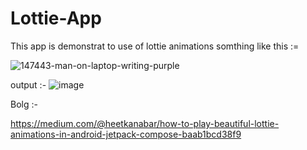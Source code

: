 # Lottie-App

This app is demonstrat to use of lottie animations somthing like this :=

![147443-man-on-laptop-writing-purple](https://github.com/HeetKanabar/Lottie-App/assets/83835078/f6a7a48f-9fe7-46d1-bb7d-71a2026ad7c5)

output :- 
![image](https://github.com/HeetKanabar/Lottie-App/assets/83835078/1e6196f6-5080-4765-bc26-21566a8920af)

Bolg :- 

https://medium.com/@heetkanabar/how-to-play-beautiful-lottie-animations-in-android-jetpack-compose-baab1bcd38f9
